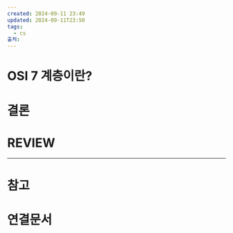 ```yaml
---
created: 2024-09-11 23:49
updated: 2024-09-11T23:50
tags:
  - cs
출처: 
---
```

# OSI 7 계층이란?





# 결론

# REVIEW


---
# 참고

# 연결문서